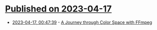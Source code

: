# [Published on 2023-04-17](index.md)

* [2023-04-17, 00:47:39](https://lobste.rs/s/ttbqse/journey_through_color_space_with_ffmpeg) - [A Journey through Color Space with FFmpeg](https://canvatechblog.com/a-journey-through-color-space-with-ffmpeg-3a129bfd9b05)
